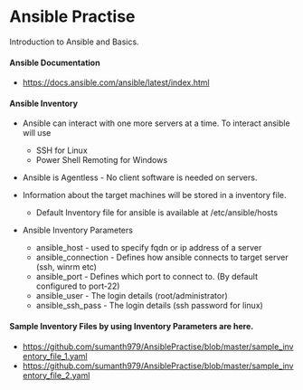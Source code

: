 # Ansible Practise
Introduction to Ansible and Basics.

#### Ansible Documentation
* https://docs.ansible.com/ansible/latest/index.html

#### Ansible Inventory
* Ansible can interact with one more servers at a time. To interact ansible will use
  * SSH for Linux
  * Power Shell Remoting for Windows

* Ansible is Agentless - No client software is needed on servers.
* Information about the target machines will be stored in a inventory file.
  * Default Inventory file for ansible is available at /etc/ansible/hosts

* Ansible Inventory Parameters
  * ansible_host - used to specify fqdn or ip address of a server
  * ansible_connection - Defines how ansible connects to target server (ssh, winrm etc)
  * ansible_port - Defines which port to connect to. (By default configured to port-22)
  * ansible_user - The login details (root/administrator)
  * ansible_ssh_pass - The login details (ssh password for linux)

#### Sample Inventory Files by using Inventory Parameters are here.
* https://github.com/sumanth979/AnsiblePractise/blob/master/sample_inventory_file_1.yaml
* https://github.com/sumanth979/AnsiblePractise/blob/master/sample_inventory_file_2.yaml






